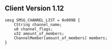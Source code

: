 ## Client Version 1.12

```rust,ignore
smsg SMSG_CHANNEL_LIST = 0x009B {
    CString channel_name;    
    u8 channel_flags;    
    u32 amount_of_members;    
    ChannelMember[amount_of_members] members;    
}

```
